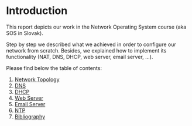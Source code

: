# Introduction

This report depicts our work in the Network Operating System course (aka SOS in Slovak).

Step by step we described what we achieved in order to configure our network from scratch. Besides, we explained how to implement its functionality (NAT, DNS, DHCP, web server, email server, ...).

Please find below the table of contents:

1. [Network Topology](1.Network%20Topology.md)
2. [DNS](2.DNS.md)
3. [DHCP](3.DHCP.md)
4. [Web Server](4.WebServer.md)
5. [Email Server](5.EmailServer.md)
6. [NTP](6.NTP.md)
7. [Bibliography](Bibliography.md)
